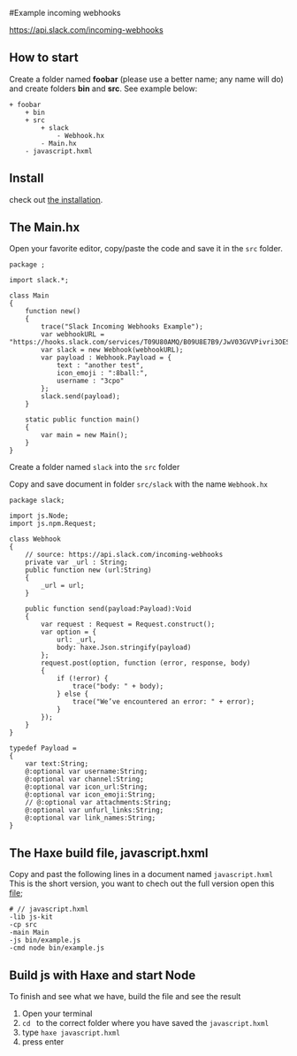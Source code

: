 #Example incoming webhooks


https://api.slack.com/incoming-webhooks

## How to start

Create a folder named **foobar** (please use a better name; any name will do) and create folders **bin** and **src**.
See example below:

```
+ foobar
	+ bin
	+ src
		+ slack
			- Webhook.hx
		- Main.hx
	- javascript.hxml
```


## Install

check out [the installation](installation.md).


## The Main.hx

Open your favorite editor, copy/paste the code and save it in the `src` folder. 

```
package ;

import slack.*;

class Main
{
	function new()
	{
		trace("Slack Incoming Webhooks Example");
		var webhookURL = "https://hooks.slack.com/services/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";
		var slack = new Webhook(webhookURL);
		var payload : Webhook.Payload = { 
			text : "another test",
			icon_emoji : ":8ball:",
			username : "3cpo"
		};
		slack.send(payload); 		
	}

    static public function main()
    {
        var main = new Main();
	}
}
```
Create a folder named `slack` into the `src` folder


Copy and save document in folder `src/slack` with the name `Webhook.hx`
```
package slack;

import js.Node;
import js.npm.Request;

class Webhook 
{	
	// source: https://api.slack.com/incoming-webhooks
	private var _url : String;
	public function new (url:String)
	{
		_url = url;
	}

	public function send(payload:Payload):Void
	{
		var request : Request = Request.construct();
		var option = {
			url: _url,
			body: haxe.Json.stringify(payload)
		};
		request.post(option, function (error, response, body) 
		{
			if (!error) {
				trace("body: " + body);
			} else {
				trace("We’ve encountered an error: " + error);
			}
		}); 
	}
}

typedef Payload = 
{
	var text:String;
  	@:optional var username:String;
	@:optional var channel:String;
	@:optional var icon_url:String;
	@:optional var icon_emoji:String;
	// @:optional var attachments:String;
	@:optional var unfurl_links:String;
	@:optional var link_names:String;
}

```

## The Haxe build file, javascript.hxml

Copy and past the following lines in a document named `javascript.hxml`
This is the short version, you want to chech out the full version open this [file](/slack/javascript.hxml);

```
# // javascript.hxml
-lib js-kit
-cp src
-main Main
-js bin/example.js
-cmd node bin/example.js
```



## Build js with Haxe and start Node

To finish and see what we have, build the file and see the result

1. Open your terminal
2. `cd ` to the correct folder where you have saved the `javascript.hxml` 
3. type `haxe javascript.hxml`
4. press enter
